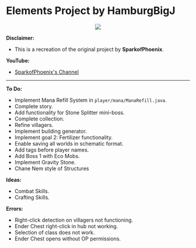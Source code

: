 # Elements Project by HamburgBigJ

<p align="center">
    <a href="https://www.codefactor.io/repository/github/hamburgbigj/elements/overview/master" alt="CodeFactor Score">
        <img src="https://www.codefactor.io/repository/github/hamburgbigj/elements/badge/master"/>
    </a>
</p>

**Disclaimer:**
- This is a recreation of the original project by **SparkofPhoenix**.

**YouTube:**
- [SparkofPhoenix's Channel](https://www.youtube.com/@SparkofPhoenix)

---

**To Do:**
- Implement Mana Refill System in `player/mana/ManaRefill.java`.
- Complete story.
- Add functionality for Stone Splitter mini-boss.
- Complete collection.
- Refine villagers.
- Implement building generator.
- Implement goal 2: Fertilizer functionality.
- Enable saving all worlds in schematic format.
- Add tags before player names.
- Add Boss 1 with Eco Mobs.
- Implement Gravity Stone.
- Chane Nem style of Structures

**Ideas:**
- Combat Skills.
- Crafting Skills.

**Errors:**
- Right-click detection on villagers not functioning.
- Ender Chest right-click in hub not working.
- Selection of class does not work.
- Ender Chest opens without OP permissions.
